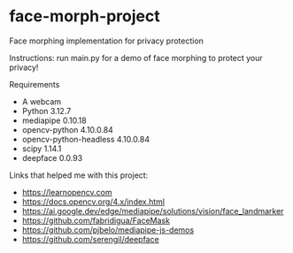 # face-morph-project

Face morphing implementation for privacy protection

Instructions:
run main.py for a demo of face morphing to protect your privacy!

Requirements
- A webcam
- Python 3.12.7
- mediapipe 0.10.18
- opencv-python 4.10.0.84
- opencv-python-headless 4.10.0.84
- scipy 1.14.1
- deepface 0.0.93

Links that helped me with this project:
- https://learnopencv.com
- https://docs.opencv.org/4.x/index.html
- https://ai.google.dev/edge/mediapipe/solutions/vision/face_landmarker
- https://github.com/fabridigua/FaceMask
- https://github.com/pjbelo/mediapipe-js-demos
- https://github.com/serengil/deepface

